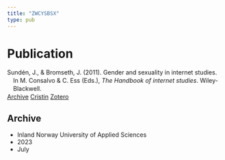 ```yaml
---
title: "ZWCYSBSX"
type: pub
---
```

<h1>Publication</h1>
<article id="csl-bib-container-ZWCYSBSX" class="csl-bib-container">
  <div class="csl-bib-body" style="line-height: 1.35; padding-left: 1em; text-indent:-1em;">
  <div class="csl-entry">Sund&#xE9;n, J., &amp; Bromseth, J. (2011). Gender and sexuality in internet studies. In M. Consalvo &amp; C. Ess (Eds.), <i>The Handbook of internet studies</i>. Wiley-Blackwell.</div>
</div>
  <div class="csl-bib-buttons">
    <a href="#taxonomy-article-ZWCYSBSX" class="csl-bib-button">Archive</a>
    <a href alt="Cristin URL" class="csl-bib-button">Cristin</a>
    <a href alt="Zotero URL" class="csl-bib-button">Zotero</a>
  </div>
  <div id="csl-bib-meta-container-ZWCYSBSX"></div>
</article>
<div id="csl-bib-meta-ZWCYSBSX" class="csl-bib-meta">
  <article id="taxonomy-article-ZWCYSBSX" class="taxonomy-article">
    <h1>Archive</h1>
    <ul>
      <li>Inland Norway University of Applied Sciences</li>
      <li>2023</li>
      <li>July</li>
    </ul>
  </article>
</div>
